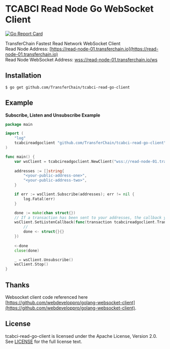 # TCABCI Read Node Go WebSocket Client
[![Go Report Card](https://goreportcard.com/badge/github.com/TransferChain/tcabci-read-go-client)](https://goreportcard.com/report/github.com/TransferChain/tcabci-read-go-client)

TransferChain Fastest Read Network WebSocket Client  
Read Node Address: [https://read-node-01.transferchain.io](https://read-node-01.transferchain.io)  
Read Node WebSocket Address: [wss://read-node-01.transferchain.io/ws](wss://read-node-01.transferchain.io/ws)

## Installation

```shell
$ go get github.com/TransferChain/tcabci-read-go-client 
```

## Example

**Subscribe, Listen and Unsubscribe Example**

```go
package main

import (
	"log"
	tcabcireadgoclient "github.com/TransferChain/tcabci-read-go-client"
)

func main() {
	var wsClient = tcabcireadgoclient.NewClient("wss://read-node-01.transferchain.io/ws")
	
	addresses := []string{
		"<your-public-address-one>",
		"<your-public-address-two>",
	}

	if err := wsClient.Subscribe(addresses); err != nil {
		log.Fatal(err)
	}

	done := make(chan struct{})
	// If a transaction has been sent to your addresses, the callback you set here will be called.
	wsClient.SetListenCallback(func(transaction tcabcireadgoclient.Transaction) {
		// 
		done <- struct{}{}
	})
	
	<-done
	close(done)

	_ = wsClient.Unsubscribe()
	wsClient.Stop()
}
```

## Thanks

Websocket client code referenced here [https://github.com/webdeveloppro/golang-websocket-client](https://github.com/webdeveloppro/golang-websocket-client).  
  
## License

tcabci-read-go-client is licensed under the Apache License, Version 2.0. See [LICENSE](LICENSE) for the full license
text.